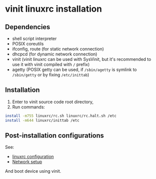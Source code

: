# vinit linuxrc installation

## Dependencies
- shell script interpreter
- POSIX coreutils
- ifconfig, route (for static network connection)
- dhcpcd (for dynamic network connection)
- vinit (vinit linuxrc can be used with SysVinit, but it's recommended to use it with vinit compiled with `/` prefix)
- agetty (POSIX getty can be used, if `/sbin/agetty` is symlink to `/sbin/getty` or by fixing `/etc/inittab`)

## Installation
1. Enter to vinit source code root directory,
2. Run commands:
```sh
install -m755 linuxrc/rc.sh linuxrc/rc.halt.sh /etc
install -m644 linuxrc/inittab /etc
```

## Post-installation configurations
See:
- [linuxrc configuration](configuration.md)
- [Network setup](networking.md)

And boot device using vinit.